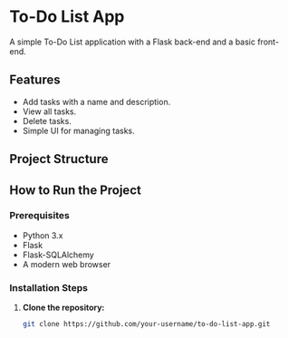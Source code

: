 # To-Do List App

A simple To-Do List application with a Flask back-end and a basic front-end.

## Features

- Add tasks with a name and description.
- View all tasks.
- Delete tasks.
- Simple UI for managing tasks.

## Project Structure


## How to Run the Project

### Prerequisites

- Python 3.x
- Flask
- Flask-SQLAlchemy
- A modern web browser

### Installation Steps

1. **Clone the repository:**

   ```bash
   git clone https://github.com/your-username/to-do-list-app.git
